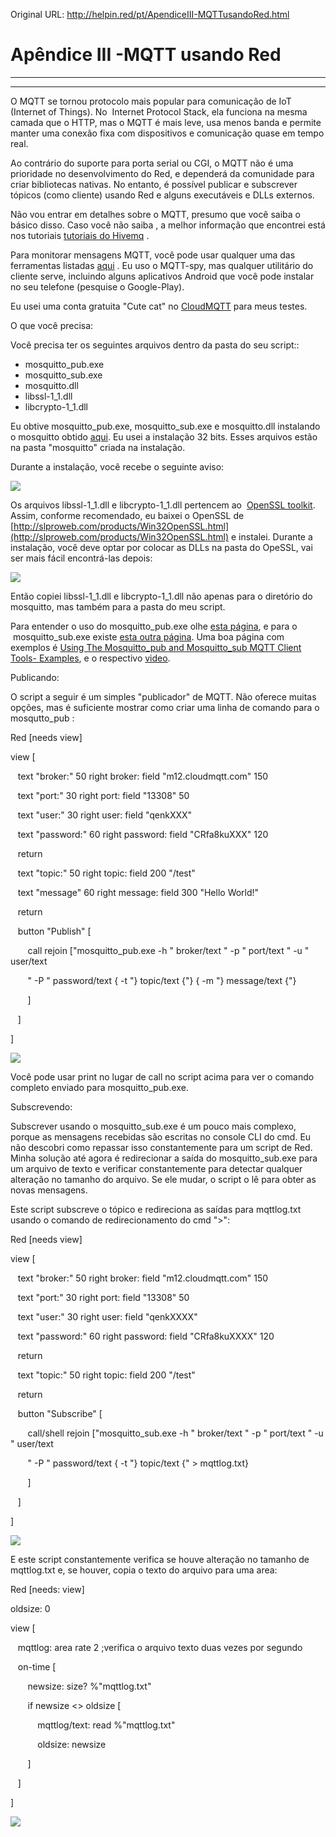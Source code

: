 Original URL: <http://helpin.red/pt/ApendiceIII-MQTTusandoRed.html>

# Apêndice III -MQTT usando Red

* * *

* * *

O MQTT se tornou protocolo mais popular para comunicação de IoT (Internet of Things). No  Internet Protocol Stack, ela funciona na mesma camada que o HTTP, mas o MQTT é mais leve, usa menos banda e permite manter uma conexão fixa com dispositivos e comunicação quase em tempo real.

Ao contrário do suporte para porta serial ou CGI, o MQTT não é uma prioridade no desenvolvimento do Red, e dependerá da comunidade para criar bibliotecas nativas. No entanto, é possível publicar e subscrever tópicos (como cliente) usando Red e alguns executáveis ​​e DLLs externos.

Não vou entrar em detalhes sobre o MQTT, presumo que você saiba o básico disso. Caso você não saiba , a melhor informação que encontrei está nos tutoriais [tutoriais do Hivemq](https://www.hivemq.com/mqtt-essentials/) .

Para monitorar mensagens MQTT, você pode usar qualquer uma das ferramentas listadas [aqui](https://www.hivemq.com/mqtt-toolbox) . Eu uso o MQTT-spy, mas qualquer utilitário do cliente serve, incluindo alguns aplicativos Android que você pode instalar no seu telefone (pesquise o Google-Play).

Eu usei uma conta gratuita "Cute cat" no [CloudMQTT](https://www.cloudmqtt.com/plans.html) para meus testes.

O que você precisa:

Você precisa ter os seguintes arquivos dentro da pasta do seu script::

- mosquitto\_pub.exe
- mosquitto\_sub.exe
- mosquitto.dll
- libssl-1\_1.dll
- libcrypto-1\_1.dll

Eu obtive mosquitto\_pub.exe, mosquitto\_sub.exe e mosquitto.dll instalando o mosquitto obtido [aqui](https://mosquitto.org/download/). Eu usei a instalação 32 bits. Esses arquivos estão na pasta "mosquitto" criada na instalação.

Durante a instalação, você recebe o seguinte aviso:

![](http://helpin.red/lib/NewItem228.png)

Os arquivos libssl-1\_1.dll e libcrypto-1\_1.dll pertencem ao  [OpenSSL toolkit](https://www.openssl.org/). Assim, conforme recomendado, eu baixei o OpenSSL de [http://slproweb.com/products/Win32OpenSSL.html](http://slproweb.com/products/Win32OpenSSL.html) e instalei. Durante a instalação, você deve optar por colocar as DLLs na pasta do OpeSSL, vai ser mais fácil encontrá-las depois:

![](http://helpin.red/lib/NewItem227.png)

Então copiei libssl-1\_1.dll e libcrypto-1\_1.dll não apenas para o diretório do mosquitto, mas também para a pasta do meu script.

Para entender o uso do mosquitto\_pub.exe olhe [esta página](https://mosquitto.org/man/mosquitto_pub-1.html), e para o  mosquitto\_sub.exe existe [esta outra página](https://mosquitto.org/man/mosquitto_sub-1.html). Uma boa página com exemplos é [Using The Mosquitto\_pub and Mosquitto\_sub MQTT Client Tools- Examples](http://www.steves-internet-guide.com/mosquitto_pub-sub-clients/), e o respectivo [video](https://youtu.be/J4pqv9__uzE).

Publicando:

O script a seguir é um simples "publicador" de MQTT. Não oferece muitas opções, mas é suficiente mostrar como criar uma linha de comando para o mosqutto\_pub :

Red \[needs view]

view [

   text "broker:" 50 right broker: field "m12.cloudmqtt.com" 150

   text "port:" 30 right port: field "13308" 50

   text "user:" 30 right user: field "qenkXXX"

   text "password:" 60 right password: field "CRfa8kuXXX" 120

   return

   text "topic:" 50 right topic: field 200 "/test"

   text "message" 60 right message: field 300 "Hello World!"

   return

   button "Publish" [

       call rejoin ["mosquitto\_pub.exe -h " broker/text " -p " port/text " -u " user/text

       " -P " password/text { -t "} topic/text {"} { -m "} message/text {"}

       ]

   ]

]

![](http://helpin.red/lib/NewItem226.png)

Você pode usar print no lugar de call no script acima para ver o comando completo enviado para mosquitto\_pub.exe.

Subscrevendo:

Subscrever usando o mosquitto\_sub.exe é um pouco mais complexo, porque as mensagens recebidas são escritas no console CLI do cmd. Eu não descobri como repassar isso constantemente para um script de Red. Minha solução até agora é redirecionar a saída do mosquitto\_sub.exe para um arquivo de texto e verificar constantemente para detectar qualquer alteração no tamanho do arquivo. Se ele mudar, o script o lê para obter as novas mensagens.

Este script subscreve o tópico e redireciona as saídas para mqttlog.txt usando o comando de redirecionamento do cmd "&gt;":

Red \[needs view]

view [

   text "broker:" 50 right broker: field "m12.cloudmqtt.com" 150

   text "port:" 30 right port: field "13308" 50

   text "user:" 30 right user: field "qenkXXXX"

   text "password:" 60 right password: field "CRfa8kuXXXX" 120

   return

   text "topic:" 50 right topic: field 200 "/test"

   return

   button "Subscribe" [

       call/shell rejoin ["mosquitto\_sub.exe -h " broker/text " -p " port/text " -u " user/text

       " -P " password/text { -t "} topic/text {" &gt; mqttlog.txt}

       ]

   ]

]

![](http://helpin.red/lib/NewItem225.png)

E este script constantemente verifica se houve alteração no tamanho de mqttlog.txt e, se houver, copia o texto do arquivo para uma area:

Red \[needs: view]

oldsize: 0

view [

   mqttlog: area rate 2 ;verifica o arquivo texto duas vezes por segundo

   on-time [

       newsize: size? %"mqttlog.txt"

       if newsize &lt;&gt; oldsize [

           mqttlog/text: read %"mqttlog.txt"

           oldsize: newsize

       ]

   ]

]

![](http://helpin.red/lib/NewItem224.png)
